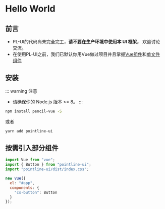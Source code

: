 # Hello World
## 前言
- PL-UI的代码尚未完全完工，**请不要在生产环境中使用本 UI 框架，** 欢迎讨论交流。
- 在使用PL-UI之前，我们已默认你用Vue做过项目并且掌握[Vue组件](https://cn.vuejs.org/v2/guide/components.html)和[单文件组件](https://cn.vuejs.org/v2/guide/single-file-components.html)

## 安装
::: warning 注意
- 请确保你的 Node.js 版本 >= 8。
:::
```bash
npm install pencil-vue -S
```
或者
```bash
yarn add pointline-ui
```


## 按需引入部分组件

```javascript
import Vue from "vue";
import { Button } from "pointline-ui";
import "pointline-ui/dist/index.css";

new Vue({
  el: "#app",
  components: {
    "cs-button": Button
  }
});
```

